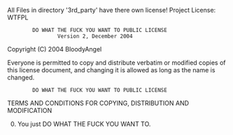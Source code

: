 All Files in directory '3rd_party' have there own license!
Project License:  WTFPL



            DO WHAT THE FUCK YOU WANT TO PUBLIC LICENSE
                    Version 2, December 2004

Copyright (C) 2004 BloodyAngel

 Everyone is permitted to copy and distribute verbatim or modified
 copies of this license document, and changing it is allowed as long
 as the name is changed.

            DO WHAT THE FUCK YOU WANT TO PUBLIC LICENSE
   TERMS AND CONDITIONS FOR COPYING, DISTRIBUTION AND MODIFICATION

  0. You just DO WHAT THE FUCK YOU WANT TO.
